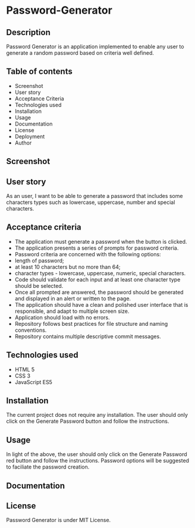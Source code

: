 # Password-Generator

## Description 
Password Generator is an application implemented to enable any user to generate a random password based on criteria well defined.

## Table of contents
<ul>
    <li>Screenshot</li>
    <li>User story</li>
    <li>Acceptance Criteria</li>
    <li>Technologies used</li>
    <li>Installation</li>
    <li>Usage</li>
    <li>Documentation</li>
    <li>License</li>
    <li>Deployment</li>
    <li>Author</li>
</ul>

## Screenshot

## User story
As an user, I want to be able to generate a password that includes some characters types such as lowercase, uppercase, number and special characters.

## Acceptance criteria 
<ul>
    <li>The application must generate a password when the button is clicked.</li>
    <li>The application presents a series of prompts for password criteria.</li>
    <li>Password criteria are concerned with  the following options:
        <li>length of password;</li>
        <li>at least 10 characters but no more than 64;</li>
        <li>character types - lowercase, uppercase, numeric, special characters.</li>
    </li>
    <li>Code should validate for each input and at least one character type should be selected.</li>
    <li>Once all prompted are answered, the password should be generated and displayed in an alert or written to the page.</li>
    <li>The application should have a clean and polished user interface that is responsible, and adapt to multiple screen size.</li>
    <li>Application should load with no errors.</li>
    <li>Repository follows best practices for file structure and naming conventions.</li>
    <li>Repository contains multiple descriptive commit messages.</li>
</ul>

## Technologies used
<ul>
    <li>HTML 5</li>
    <li>CSS 3</li>
    <li>JavaScript ES5</li>
</ul>

## Installation
The current project does not require any installation. The user should only click on the Generate Password button and follow the instructions.

## Usage
In light of the above, the user should only click on the Generate Password red button and follow the instructions. Password options will be suggested to faciliate the password creation.

## Documentation

## License
Password Generator is under MIT License. 

